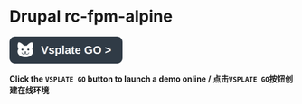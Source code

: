 # Drupal rc-fpm-alpine

<a href="https://www.vsplate.com/?docker-compose=https://github.com/vsplate/dcenvs/drupal/rc-fpm-alpine"><img alt="VSPLATE GO" src="https://raw.githubusercontent.com/vsplate/images/master/vsgo_btn.png" width="200px"></a>

**Click the `VSPLATE GO` button to launch a demo online / 点击`VSPLATE GO`按钮创建在线环境**